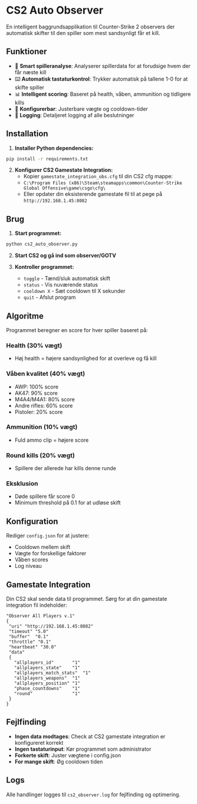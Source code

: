 # CS2 Auto Observer

En intelligent baggrundsapplikation til Counter-Strike 2 observers der automatisk skifter til den spiller som mest sandsynligt får et kill.

## Funktioner

- 🎯 **Smart spilleranalyse**: Analyserer spillerdata for at forudsige hvem der får næste kill
- ⌨️ **Automatisk tastaturkontrol**: Trykker automatisk på tallene 1-0 for at skifte spiller
- 📊 **Intelligent scoring**: Baseret på health, våben, ammunition og tidligere kills
- 🔧 **Konfigurerbar**: Justerbare vægte og cooldown-tider
- 📝 **Logging**: Detaljeret logging af alle beslutninger

## Installation

1. **Installer Python dependencies:**
```bash
pip install -r requirements.txt
```

2. **Konfigurer CS2 Gamestate Integration:**
   - Kopier `gamestate_integration_obs.cfg` til din CS2 cfg mappe:
   - `C:\Program Files (x86)\Steam\steamapps\common\Counter-Strike Global Offensive\game\csgo\cfg\`
   - Eller opdater din eksisterende gamestate fil til at pege på `http://192.168.1.45:8082`

## Brug

1. **Start programmet:**
```bash
python cs2_auto_observer.py
```

2. **Start CS2 og gå ind som observer/GOTV**

3. **Kontroller programmet:**
   - `toggle` - Tænd/sluk automatisk skift
   - `status` - Vis nuværende status
   - `cooldown X` - Sæt cooldown til X sekunder
   - `quit` - Afslut program

## Algoritme

Programmet beregner en score for hver spiller baseret på:

### Health (30% vægt)
- Høj health = højere sandsynlighed for at overleve og få kill

### Våben kvalitet (40% vægt)
- AWP: 100% score
- AK47: 90% score  
- M4A4/M4A1: 80% score
- Andre rifles: 60% score
- Pistoler: 20% score

### Ammunition (10% vægt)
- Fuld ammo clip = højere score

### Round kills (20% vægt)
- Spillere der allerede har kills denne runde

### Eksklusion
- Døde spillere får score 0
- Minimum threshold på 0.1 for at udløse skift

## Konfiguration

Rediger `config.json` for at justere:
- Cooldown mellem skift
- Vægte for forskellige faktorer
- Våben scores
- Log niveau

## Gamestate Integration

Din CS2 skal sende data til programmet. Sørg for at din gamestate integration fil indeholder:

```properties
"Observer All Players v.1"
{
 "uri" "http://192.168.1.45:8082"
 "timeout" "5.0"
 "buffer"  "0.1"
 "throttle" "0.1"
 "heartbeat" "30.0"
 "data"
 {
   "allplayers_id"       "1"
   "allplayers_state"    "1"      
   "allplayers_match_stats"  "1"  
   "allplayers_weapons"  "1"      
   "allplayers_position" "1"
   "phase_countdowns"    "1"
   "round"               "1"
 }
}
```

## Fejlfinding

- **Ingen data modtages**: Check at CS2 gamestate integration er konfigureret korrekt
- **Ingen tastaturinput**: Kør programmet som administrator
- **Forkerte skift**: Juster vægtene i config.json
- **For mange skift**: Øg cooldown tiden

## Logs

Alle handlinger logges til `cs2_observer.log` for fejlfinding og optimering.
